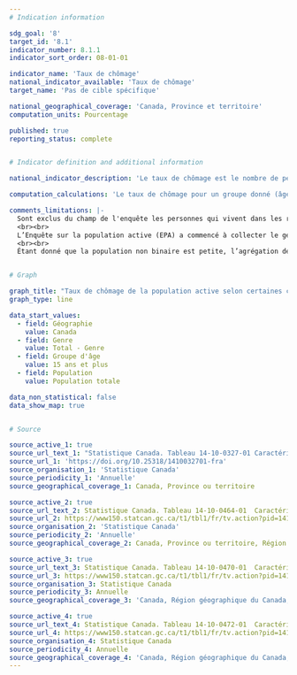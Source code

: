 ```yaml
---
# Indication information

sdg_goal: '8'
target_id: '8.1'
indicator_number: 8.1.1
indicator_sort_order: 08-01-01

indicator_name: 'Taux de chômage'
national_indicator_available: 'Taux de chômage'
target_name: 'Pas de cible spécifique'

national_geographical_coverage: 'Canada, Province et territoire' 
computation_units: Pourcentage

published: true
reporting_status: complete


# Indicator definition and additional information

national_indicator_description: 'Le taux de chômage est le nombre de personnes en chômage exprimé en pourcentage de la population active.'

computation_calculations: 'Le taux de chômage pour un groupe donné (âge, sexe, état matrimonial, etc.) correspond au nombre de chômeurs dans ce groupe exprimé en pourcentage de la population active de ce groupe. Les estimations sont exprimées en pourcentage et arrondies au dixième près.'

comments_limitations: |-
  Sont exclus du champ de l'enquête les personnes qui vivent dans les réserves et dans d'autres peuplements autochtones des provinces, les membres à temps plein des Forces armées canadiennes, les pensionnaires d'établissements institutionnels et les ménages situés dans des régions extrêmement éloignées où la densité de population est très faible.
  <br><br>
  L’Enquête sur la population active (EPA) a commencé à collecter le genre de la personne en 2022. Avant 2022, l’EPA ne collectait que des renseignements sur le sexe de la personne ayant participé à l’enquête (masculin ou féminin), tels que déclarés par cette personne ou qu'enregistrés par la personne ayant mené l’interview. La variable « sexe » des années précédant 2022 et la variable « genre » à deux catégories à partir de 2022 sont regroupées dans ce tableau. Bien que le sexe et le genre soient deux concepts différents, l’introduction du concept du genre ne devrait pas avoir d’incidence importante sur l’analyse de données et la comparabilité historique, étant donné la petite taille des populations transgenre et non binaire.
  <br><br>
  Étant donné que la population non binaire est petite, l’agrégation des données en une variable de genre à deux catégories est nécessaire pour protéger la confidentialité des réponses fournies. Les personnes de la catégorie « personnes non binaires » sont réparties dans les deux autres catégories de genre et sont désignées par le symbole « + ». La catégorie « Hommes+ » comprend les hommes de même que certaines personnes non binaires, alors que la catégorie « Femmes+ » comprend les femmes de même que certaines personnes non binaires.


# Graph

graph_title: "Taux de chômage de la population active selon certaines caractéristiques, données annuelles"
graph_type: line

data_start_values:
  - field: Géographie
    value: Canada
  - field: Genre
    value: Total - Genre
  - field: Groupe d'âge
    value: 15 ans et plus
  - field: Population
    value: Population totale

data_non_statistical: false
data_show_map: true


# Source

source_active_1: true
source_url_text_1: "Statistique Canada. Tableau 14-10-0327-01 Caractéristiques de la population active selon le sexe et le groupe d'âge détaillé, données annuelles"
source_url_1: 'https://doi.org/10.25318/1410032701-fra'
source_organisation_1: 'Statistique Canada'
source_periodicity_1: 'Annuelle'
source_geographical_coverage_1: Canada, Province ou territoire

source_active_2: true
source_url_text_2: Statistique Canada. Tableau 14-10-0464-01  Caractéristiques de la population active selon la province, le territoire et la région économique, données annuelles
source_url_2: https://www150.statcan.gc.ca/t1/tbl1/fr/tv.action?pid=1410046401
source_organisation_2: 'Statistique Canada'
source_periodicity_2: 'Annuelle'
source_geographical_coverage_2: Canada, Province ou territoire, Région économique

source_active_3: true
source_url_text_3: Statistique Canada. Tableau 14-10-0470-01  Caractéristiques de la population active selon le groupe autochtone vivant hors réserve, données annuelles
source_url_3: https://www150.statcan.gc.ca/t1/tbl1/fr/tv.action?pid=1410047001
source_organisation_3: Statistique Canada
source_periodicity_3: Annuelle
source_geographical_coverage_3: 'Canada, Région géographique du Canada, Province ou territoire'

source_active_4: true
source_url_text_4: Statistique Canada. Tableau 14-10-0472-01  Caractéristiques de la population active des immigrants, données annuelles
source_url_4: https://www150.statcan.gc.ca/t1/tbl1/fr/tv.action?pid=1410047201
source_organisation_4: Statistique Canada
source_periodicity_4: Annuelle
source_geographical_coverage_4: 'Canada, Région géographique du Canada, Province ou territoire, Région métropolitaine de recensement'
---
```

